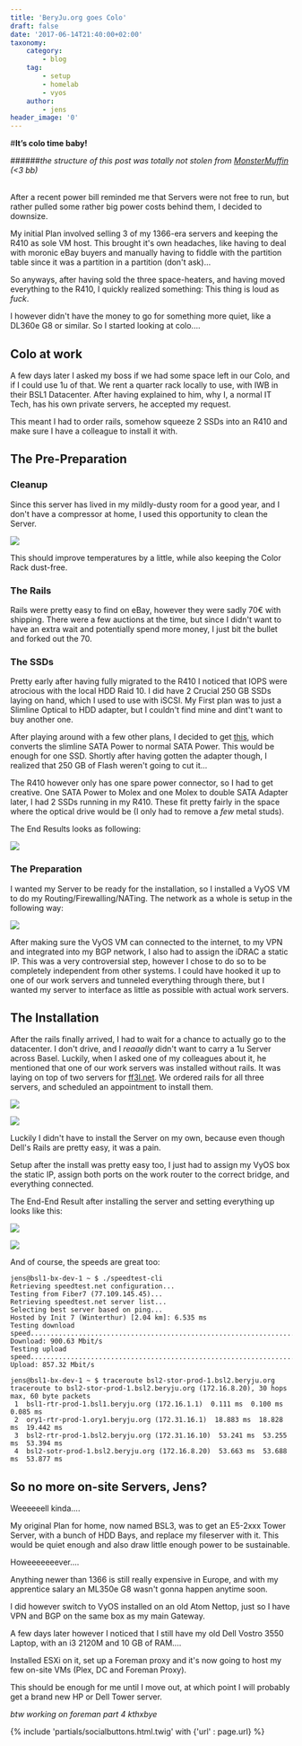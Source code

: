 ```yaml
---
title: 'BeryJu.org goes Colo'
draft: false
date: '2017-06-14T21:40:00+02:00'
taxonomy:
    category:
        - blog
    tag:
        - setup
        - homelab
        - vyos
    author:
        - jens
header_image: '0'
---
```


#**It’s colo time baby!**

######*the structure of this post was totally not stolen from [MonsterMuffin](https://blog.monstermuffin.org/muffin-goes-colo/) (<3 bb)*<br><br>

After a recent power bill reminded me that Servers were not free to run, but rather pulled some rather big power costs behind them, I decided to downsize.

My initial Plan involved selling 3 of my 1366-era servers and keeping the R410 as sole VM host. This brought it's own headaches, like having to deal with moronic eBay buyers and manually having to fiddle with the partition table since it was a partition in a partition (don't ask)...

So anyways, after having sold the three space-heaters, and having moved everything to the R410, I quickly realized something: This thing is loud as *fuck*.

I however didn't have the money to go for something more quiet, like a DL360e G8 or similar. So I started looking at colo....

## Colo at work

A few days later I asked my boss if we had some space left in our Colo, and if I could use 1u of that. We rent a quarter rack locally to use, with IWB in their BSL1 Datacenter. After having explained to him, why I, a normal IT Tech, has his own private servers, he accepted my request.

This meant I had to order rails, somehow squeeze 2 SSDs into an R410 and make sure I have a colleague to install it with.

## The Pre-Preparation

### Cleanup

Since this server has lived in my mildly-dusty room for a good year, and I don't have a compressor at home, I used this opportunity to clean the Server.

![](https://beryju-org-assets.s3.beryju.org/blog/beryjuorg-goes-colo/IMG_20170613_070655.jpg)

This should improve temperatures by a little, while also keeping the Color Rack dust-free.

### The Rails

Rails were pretty easy to find on eBay, however they were sadly 70€ with shipping. There were a few auctions at the time, but since I didn't want to have an extra wait and potentially spend more money, I just bit the bullet and forked out the 70.

### The SSDs

Pretty early after having fully migrated to the R410 I noticed that IOPS were atrocious with the local HDD Raid 10. I did have 2 Crucial 250 GB SSDs laying on hand, which I used to use with iSCSI. My First plan was to just a Slimline Optical to HDD adapter, but I couldn't find mine and dint't want to buy another one.

After playing around with a few other plans, I decided to get [this](http://www.ebay.com/itm/172255122928?_trksid=p2060353.m2749.l2649&ssPageName=STRK%3AMEBIDX%3AIT), which converts the slimline SATA Power to normal SATA Power. This would be enough for one SSD. Shortly after having gotten the adapter though, I realized that 250 GB of Flash weren't going to cut it...

The R410 however only has one spare power connector, so I had to get creative. One SATA Power to Molex and one Molex to double SATA Adapter later, I had 2 SSDs running in my R410. These fit pretty fairly in the space where the optical drive would be (I only had to remove a *few* metal studs).

The End Results looks as following:

![](https://beryju-org-assets.s3.beryju.org/blog/beryjuorg-goes-colo/IMG_20170613_141853.jpg)

### The Preparation

I wanted my Server to be ready for the installation, so I installed a VyOS VM to do my Routing/Firewalling/NATing. The network as a whole is setup in the following way:

![](https://beryju-org-assets.s3.beryju.org/blog/beryjuorg-goes-colo/860adfb9661a1e6c0f39becc8c91a7163178d3e37bfa55b12fbbeb9f35c6e09d.png)

After making sure the VyOS VM can connected to the internet, to my VPN and integrated into my BGP network, I also had to assign the iDRAC a static IP. This was a very controversial step, however I chose to do so to be completely independent from other systems. I could have hooked it up to one of our work servers and tunneled everything through there, but I wanted my server to interface as little as possible with actual work servers.

## The Installation

After the rails finally arrived, I had to wait for a chance to actually go to the datacenter. I don't drive, and I *reaaally* didn't want to carry a 1u Server across Basel. Luckily, when I asked one of my colleagues about it, he mentioned that one of our work servers was installed without rails. It was laying on top of two servers for [ff3l.net](https://ff3l.net). We ordered rails for all three servers, and scheduled an appointment to install them.

![](https://beryju-org-assets.s3.beryju.org/blog/beryjuorg-goes-colo/IMG_20170613_153139.jpg)

![](https://beryju-org-assets.s3.beryju.org/blog/beryjuorg-goes-colo/IMG_20170613_153725.jpg)

Luckily I didn't have to install the Server on my own, because even though Dell's Rails are pretty easy, it was a pain.

Setup after the install was pretty easy too, I just had to assign my VyOS box the static IP, assign both ports on the work router to the correct bridge, and everything connected.

The End-End Result after installing the server and setting everything up looks like this:

![](https://beryju-org-assets.s3.beryju.org/blog/beryjuorg-goes-colo/IMG_20170613_155928.jpg)

![](https://beryju-org-assets.s3.beryju.org/blog/beryjuorg-goes-colo/IMG_20170613_162517.jpg)

And of course, the speeds are great too:

```
jens@bsl1-bx-dev-1 ~ $ ./speedtest-cli
Retrieving speedtest.net configuration...
Testing from Fiber7 (77.109.145.45)...
Retrieving speedtest.net server list...
Selecting best server based on ping...
Hosted by Init 7 (Winterthur) [2.04 km]: 6.535 ms
Testing download speed................................................................................
Download: 900.63 Mbit/s
Testing upload speed................................................................................................
Upload: 857.32 Mbit/s
```

```
jens@bsl1-bx-dev-1 ~ $ traceroute bsl2-stor-prod-1.bsl2.beryju.org
traceroute to bsl2-stor-prod-1.bsl2.beryju.org (172.16.8.20), 30 hops max, 60 byte packets
 1  bsl1-rtr-prod-1.bsl1.beryju.org (172.16.1.1)  0.111 ms  0.100 ms  0.085 ms
 2  ory1-rtr-prod-1.ory1.beryju.org (172.31.16.1)  18.883 ms  18.828 ms  19.442 ms
 3  bsl2-rtr-prod-1.bsl2.beryju.org (172.31.16.10)  53.241 ms  53.255 ms  53.394 ms
 4  bsl2-sotr-prod-1.bsl2.beryju.org (172.16.8.20)  53.663 ms  53.688 ms  53.877 ms
```


## So no more on-site Servers, Jens?

Weeeeeell kinda....

My original Plan for home, now named BSL3, was to get an E5-2xxx Tower Server, with a bunch of HDD Bays, and replace my fileserver with it. This would be quiet enough and also draw little enough power to be sustainable.

Howeeeeeeever....

Anything newer than 1366 is still really expensive in Europe, and with my apprentice salary an ML350e G8 wasn't gonna happen anytime soon.

I did however switch to VyOS installed on an old Atom Nettop, just so I have VPN and BGP on the same box as my main Gateway.

A few days later however I noticed that I still have my old Dell Vostro 3550 Laptop, with an i3 2120M and 10 GB of RAM....

Installed ESXi on it, set up a Foreman proxy and it's now going to host my few on-site VMs (Plex, DC and Foreman Proxy).

This should be enough for me until I move out, at which point I will probably get a brand new HP or Dell Tower server.

*btw working on foreman part 4 kthxbye*

{% include 'partials/socialbuttons.html.twig' with {'url' : page.url} %}
